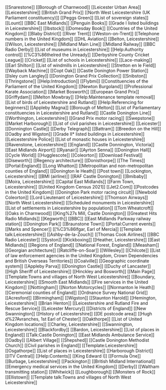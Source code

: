 [[Snarestone]]
[[Borough of Charnwood]]
[[Leicester Urban Area]]
[[Leicestershire]]
[[British Grand Prix]]
[[North West Leicestershire (UK Parliament constituency)]]
[[Peggs Green]]
[[List of sovereign states]]
[[Lount]]
[[BBC East Midlands]]
[[Penguin Books]]
[[Grade I listed buildings in Leicestershire]]
[[Ibstock]]
[[Domesday Book]]
[[Countries of the United Kingdom]]
[[Blaby District]]
[[River Trent]]
[[Weston-on-Trent]]
[[Telephone numbers in the United Kingdom]]
[[DHL Aviation]]
[[Belton, Leicestershire]]
[[Wilson, Leicestershire]]
[[Midland Main Line]]
[[Midland Railway]]
[[BBC Radio Derby]]
[[List of museums in Leicestershire]]
[[Help:Authority control]]
[[%C3%86thelred the Unready]]
[[Derbyshire County Cricket League]]
[[Cricket]]
[[List of schools in Leicestershire]]
[[Lace-making]]
[[Earl Shilton]]
[[List of windmills in Leicestershire]]
[[Stretton en le Field]]
[[Wayback Machine]]
[[Copt Oak]]
[[Castle Donington Power Station]]
[[Isley cum Langley]]
[[Donington Grand Prix Collection]]
[[Snibston]]
[[Thringstone]]
[[Help:Introduction]]
[[Flybmi]]
[[Constituencies of the Parliament of the United Kingdom]]
[[Newton Burgoland]]
[[Professional Karate Association]]
[[Market Bosworth]]
[[European Grand Prix]]
[[Griffydam]]
[[Melton Mowbray]]
[[Help:Maintenance template removal]]
[[List of birds of Leicestershire and Rutland]]
[[Help:Referencing for beginners]]
[[Appleby Magna]]
[[Borough of Melton]]
[[List of Parliamentary constituencies in Leicestershire and Rutland]]
[[Castle Donington Line]]
[[Worthington, Leicestershire]]
[[Grand Prix motor racing]]
[[Swepstone]]
[[Market Harborough]]
[[List of civil parishes in Leicestershire]]
[[Leicester]]
[[Donnington Castle]]
[[Derby Telegraph]]
[[Battram]]
[[Breedon on the Hill]]
[[Oadby and Wigston]]
[[Grade II* listed buildings in Leicestershire]]
[[Leicestershire Police]]
[[List of monastic houses in Leicestershire]]
[[Ravenstone, Leicestershire]]
[[England]]
[[Castle Donnington, Victoria]]
[[East Midlands Airport]]
[[Ryanair]]
[[Ayrton Senna]]
[[Donington Hall]]
[[Cycle World]]
[[Hugglescote]]
[[Coleorton]]
[[Download Festival]]
[[Diseworth]]
[[Regency architecture]]
[[Donisthorpe]]
[[The Times]]
[[Portal:England]]
[[Long Whatton]]
[[Metropolitan and non-metropolitan counties of England]]
[[Donington le Heath]]
[[Post town]]
[[Lockington, Leicestershire]]
[[BMI (airline)]]
[[RAF Castle Donington]]
[[Bmibaby]]
[[Moira, Leicestershire]]
[[Capital East Midlands]]
[[Farm Town, Leicestershire]]
[[United Kingdom Census 2021]]
[[Jet2.Com]]
[[Postcodes in the United Kingdom]]
[[Donington Park motor racing circuit]]
[[Newbold Coleorton]]
[[Lord Lieutenant of Leicestershire]]
[[Thomson Airways]]
[[North West Leicestershire]]
[[Scheduled monuments in Leicestershire]]
[[List of settlements in Leicestershire by population]]
[[Tom Wheatcroft]]
[[Oaks in Charnwood]]
[[King%27s Mill, Castle Donington]]
[[Greatest Hits Radio Midlands]]
[[Kegworth]]
[[BBC]]
[[East Midlands Parkway railway station]]
[[Donington Park]]
[[Braunstone Town]]
[[Portal:Current events]]
[[Marks and Spencer]]
[[%C3%86lfgar, Earl of Mercia]]
[[Template talk:Leicestershire]]
[[Ashby-de-la-Zouch]]
[[Thomas Cook Airlines]]
[[BBC Radio Leicester]]
[[Syston]]
[[Kickboxing]]
[[Heather, Leicestershire]]
[[East Midlands]]
[[Regions of England]]
[[National Forest, England]]
[[Measham]]
[[Georgian architecture]]
[[Ratcliffe-on-Soar]]
[[Willesley]]
[[Chilcote]]
[[List of law enforcement agencies in the United Kingdom, Crown Dependencies and British Overseas Territories]]
[[Coalville]]
[[Geographic coordinate system]]
[[Appleby Parva]]
[[Donington Castle]]
[[Duchy of Lancaster]]
[[High Sheriff of Leicestershire]]
[[Hinckley and Bosworth]]
[[Main Page]]
[[Template:Towns and villages of North West Leicestershire]]
[[Boundary, Leicestershire]]
[[Smooth East Midlands]]
[[Fire services in the United Kingdom]]
[[Nottingham]]
[[Norton Motorcycles]]
[[Normanton le Heath]]
[[Ceremonial counties of England]]
[[Ordnance Survey National Grid]]
[[Acresford]]
[[Birmingham]]
[[Wigston]]
[[Staunton Harold]]
[[Hemington, Leicestershire]]
[[Brian Henton]]
[[Leicestershire and Rutland Fire and Rescue Service]]
[[Leicester Mercury]]
[[Districts of England]]
[[New Swannington]]
[[History of Leicestershire]]
[[DE postcode area]]
[[Hugh d%27Avranches, 1st Earl of Chester]]
[[Oakthorpe]]
[[List of United Kingdom locations]]
[[Charley, Leicestershire]]
[[Swannington, Leicestershire]]
[[Blackfordby]]
[[Bardon, Leicestershire]]
[[List of places in England]]
[[Talk:Castle Donington]]
[[East Midlands Ambulance Service]]
[[Oadby]]
[[Albert Village]]
[[Shepshed]]
[[Castle Donington Methodist Church]]
[[Civil parishes in England]]
[[Template:Leicestershire]]
[[Osgathorpe]]
[[List of places in Leicestershire]]
[[Harborough District]]
[[ITV Central]]
[[Help:Contents]]
[[King Edward I]]
[[Formula One]]
[[Burbage, Leicestershire]]
[[Packington]]
[[British Midland International]]
[[Emergency medical services in the United Kingdom]]
[[Derby]]
[[Waltham transmitting station]]
[[Whitwick]]
[[Loughborough]]
[[Monsters of Rock]]
[[Ellistown]]
[[Template talk:Towns and villages of North West Leicestershire]]
